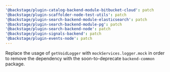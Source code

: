 ```yaml
---
'@backstage/plugin-catalog-backend-module-bitbucket-cloud': patch
'@backstage/plugin-scaffolder-node-test-utils': patch
'@backstage/plugin-search-backend-module-elasticsearch': patch
'@backstage/plugin-search-backend-module-pg': patch
'@backstage/plugin-search-backend-node': patch
'@backstage/plugin-signals-backend': patch
'@backstage/plugin-events-node': patch
---
```


Replace the usage of `getVoidLogger` with `mockServices.logger.mock` in order to remove the dependency with the soon-to-deprecate `backend-common` package.
